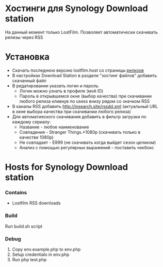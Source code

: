 # Хостинги для Synology Download station
На данный момент только LostFilm. Позволяет автоматически скачивать релизы через RSS

# Установка
* Скачать последнюю версию lostfilm.host со страницы [релизов](https://github.com/evd/synology-hosts/releases)
* В настройках Download Station в разделе "хостинг файлов" добавить скачанный файл
* В редатировании указать логин и пароль
    - Логин можно узнать в профиле (мой ID)
    - Пароль в открывшемся окне (выбор качества) при скачивании любого релиза кливнув по usess внизу рядом со значком RSS
* В каналы RSS добавить http://insearch.site/rssdd.xml (актуальный URL в окне выбора качества при скачивании любого релиза)
* Для автоматиеского скачивания добавить в фильтр загрузки по каждому сериалу:
  - Название - любое наименование
  - Совпадения - Stranger Things.*1080p (скачивать только в качестве 1080p)
  - Не совпадает - E999 (не скачивать когда выйдет сезон целиком)
  - Анализ с помощью регулярных выражений - поставить чекбокс
  

# Hosts for Synology Download station

### Contains
* Lostfilm RSS downloads
    
### Build
Run build.sh script

### Debug
1. Copy env.example.php to env.php
2. Setup credentials in env.php
3. Run php test.php
